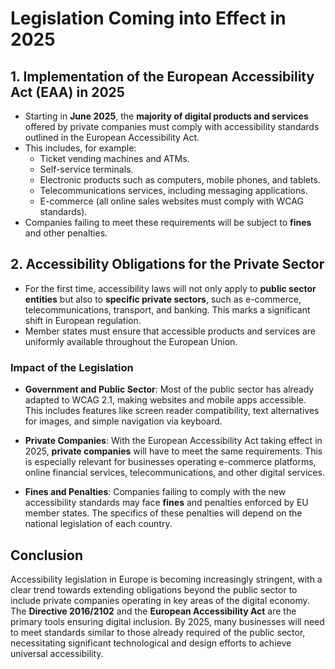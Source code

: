 # Legislation Coming into Effect in 2025

## 1. **Implementation of the European Accessibility Act (EAA) in 2025**

- Starting in **June 2025**, the **majority of digital products and services** offered by private companies must comply with accessibility standards outlined in the European Accessibility Act.
- This includes, for example:
  - Ticket vending machines and ATMs.
  - Self-service terminals.
  - Electronic products such as computers, mobile phones, and tablets.
  - Telecommunications services, including messaging applications.
  - E-commerce (all online sales websites must comply with WCAG standards).
- Companies failing to meet these requirements will be subject to **fines** and other penalties.

## 2. **Accessibility Obligations for the Private Sector**

- For the first time, accessibility laws will not only apply to **public sector entities** but also to **specific private sectors**, such as e-commerce, telecommunications, transport, and banking. This marks a significant shift in European regulation.
- Member states must ensure that accessible products and services are uniformly available throughout the European Union.

### Impact of the Legislation

- **Government and Public Sector**: Most of the public sector has already adapted to WCAG 2.1, making websites and mobile apps accessible. This includes features like screen reader compatibility, text alternatives for images, and simple navigation via keyboard.
  
- **Private Companies**: With the European Accessibility Act taking effect in 2025, **private companies** will have to meet the same requirements. This is especially relevant for businesses operating e-commerce platforms, online financial services, telecommunications, and other digital services.

- **Fines and Penalties**: Companies failing to comply with the new accessibility standards may face **fines** and penalties enforced by EU member states. The specifics of these penalties will depend on the national legislation of each country.

## Conclusion

Accessibility legislation in Europe is becoming increasingly stringent, with a clear trend towards extending obligations beyond the public sector to include private companies operating in key areas of the digital economy. The **Directive 2016/2102** and the **European Accessibility Act** are the primary tools ensuring digital inclusion. By 2025, many businesses will need to meet standards similar to those already required of the public sector, necessitating significant technological and design efforts to achieve universal accessibility.
